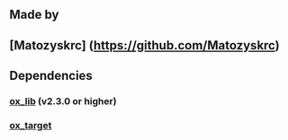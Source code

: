 ## Made by
## [Matozyskrc] (https://github.com/Matozyskrc)

## Dependencies
### [ox_lib](https://github.com/overextended/ox_lib) (v2.3.0 or higher)
### [ox_target](https://github.com/overextended/ox_target)
